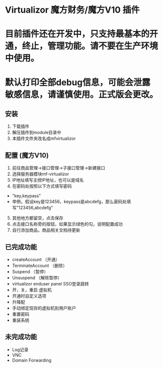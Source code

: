 # Virtualizor 魔方财务/魔方V10 插件
# 目前插件还在开发中，只支持最基本的开通，终止，管理功能。请不要在生产环境中使用。
# 默认打印全部debug信息，可能会泄露敏感信息，请谨慎使用。正式版会更改。

## 安装
1. 下载插件
2. 解压插件到module目录中
3. 本插件文件夹改名成mfvirtualizor

## 配置 (魔方V10)
1. 前往商品管理->接口管理->子接口管理->新建接口
2. 选择服务器模块mf-virtualizor
3. IP地址填写主控IP地址，也可以是域名
4. 在密码处按照以下方式填写密码
- "key,keypass"
- 举例，假设key是123456，keypass是abcdefg，那么密码处填写"123456,abcdefg"
5. 其他地方都留空，点击保存
6. 点击接口名称旁的按钮，如果显示绿色的勾，说明配置成功
7. 自行添加商品，商品相关文档待更新

## 已完成功能
* createAccount （开通）
* TerminateAccount （删除）
* Suspend （暂停）
* Unsuspend （解除暂停）
* virtualizor enduser panel SSO登录跳转
* 开，关，重启 虚拟机
* 开通时自定义选项
* 升降配
* 手动绑定现存的虚拟机到用户账户
* 重置密码
* 重装系统

## 未完成功能

* Log记录
* VNC
* Domain Forwarding

